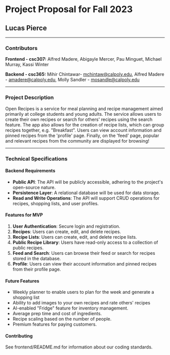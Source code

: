 

# Project Proposal for Fall 2023
## Lucas Pierce

---

### Contributors

**Frontend - csc307:**
Alfred Madere,
Abigayle Mercer,
Pau Minguet,
Michael Murray,
Kassi Winter

**Backend - csc365:**
Mihir Chintawar- mchintaw@calpoly.edu, 
Alfred Madere - amadere@calpoly.edu,
Molly Sandler - mosandle@calpoly.edu

---

### Project Description

Open Recipes is a service for meal planning and recipe management aimed primarily at college students and young adults. The service allows users to create their own recipes or search for others' recipes using the search feature. The app also allows for the creation of recipe lists, which can group recipes together, e.g. "Breakfast". Users can view account information and pinned recipes from the 'profile' page. Finally, on the 'feed' page, popular and relevant recipes from the community are displayed for browsing!

---

### Technical Specifications

#### Backend Requirements
- **Public API**: The API will be publicly accessible, adhering to the project's open-source nature.
- **Persistence Layer**: A relational database will be used for data storage.
- **Read and Write Operations**: The API will support CRUD operations for recipes, shopping lists, and user profiles.

#### Features for MVP
1. **User Authentication**: Secure login and registration.
2. **Recipes**: Users can create, edit, and delete recipes.
3. **Recipe Lists**: Users can create, edit, and delete recipe lists.
5. **Public Recipe Library**: Users have read-only access to a collection of public recipes.
6. **Feed and Search**: Users can browse their feed or search for recipes stored in the database.
7. **Profile**: Users can view their account information and pinned recipes from their profile page.
   
#### Future Features
- Weekly planner to enable users to plan for the week and generate a shopping list
- Ability to add images to your own recipes and rate others' recipes
- AI-enabled "Fridge" feature for inventory management.
- Average prep time and cost of ingredients.
- Recipe scaling based on the number of people.
- Premium features for paying customers.

#### Contributing
See frontend/README.md for information about our coding standards.
